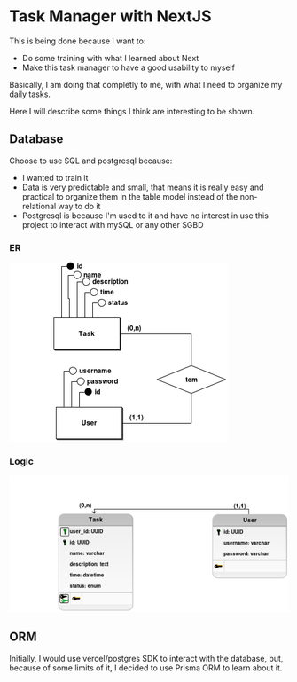 # Task Manager with NextJS

This is being done because I want to:
* Do some training with what I learned about Next
* Make this task manager to have a good usability to myself

Basically, I am doing that completly to me, with what I need to organize my daily tasks.

Here I will describe some things I think are interesting to be shown.

## Database
Choose to use SQL and postgresql because:
* I wanted to train it
* Data is very predictable and small, that means it is really easy and practical to organize them in the table model instead of the non-relational way to do it
* Postgresql is because I'm used to it and have no interest in use this project to interact with mySQL or any other SGBD

### ER
![ER model](./diagrams/er_model_v1.png "ER model")

### Logic
![Logic model](./diagrams/logic_model_v1.png "Logic model")

## ORM
Initially, I would use vercel/postgres SDK to interact with the database, but, because of some limits of it, I decided to use Prisma ORM to learn about it.

